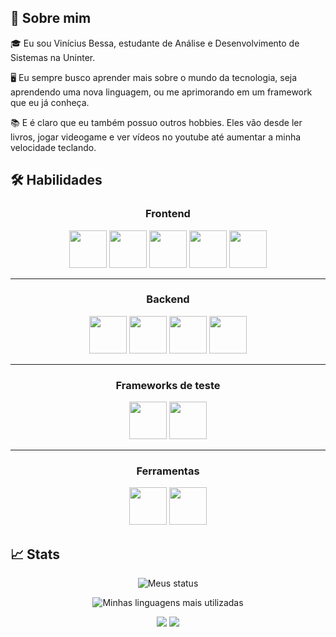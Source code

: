 ## 👋 Sobre mim

🎓 Eu sou Vinícius Bessa, estudante de Análise e Desenvolvimento de Sistemas na Uninter.

🖥️ Eu sempre busco aprender mais sobre o mundo da tecnologia, seja aprendendo uma nova linguagem, ou me aprimorando em um framework que eu já conheça.

📚 E é claro que eu também possuo outros hobbies. Eles vão desde ler livros, jogar videogame e ver vídeos no youtube até aumentar a minha velocidade teclando.

## 🛠️ Habilidades

<div align="center">
  <h3>Frontend</h3>
  <img width="60" src="https://cdn.jsdelivr.net/gh/devicons/devicon/icons/html5/html5-original-wordmark.svg" />

  <img width="60" src="https://cdn.jsdelivr.net/gh/devicons/devicon/icons/css3/css3-original-wordmark.svg" />

  <img width="60" src="https://cdn.jsdelivr.net/gh/devicons/devicon/icons/javascript/javascript-original.svg" />

  <img width="60" src="https://cdn.jsdelivr.net/gh/devicons/devicon/icons/typescript/typescript-original.svg" />

  <img width="60" src="https://cdn.jsdelivr.net/gh/devicons/devicon/icons/angularjs/angularjs-original.svg" />

---

  <h3>Backend</h3>
  <img width="60" src="https://cdn.jsdelivr.net/gh/devicons/devicon/icons/nodejs/nodejs-original.svg" />

  <img width="60" src="https://cdn.jsdelivr.net/gh/devicons/devicon/icons/express/express-original.svg" />

  <img width="60" src="https://cdn.jsdelivr.net/gh/devicons/devicon/icons/python/python-original.svg" />

  <img width="60" src="https://cdn.jsdelivr.net/gh/devicons/devicon/icons/django/django-plain.svg" />

---

  <h3>Frameworks de teste</h3>
  <img width="60" src="https://cdn.jsdelivr.net/gh/devicons/devicon/icons/jest/jest-plain.svg" />

  <img width="60" src="https://cdn.jsdelivr.net/gh/devicons/devicon/icons/jasmine/jasmine-plain-wordmark.svg" />

---

  <h3>Ferramentas</h3>
  <img width="60" src="https://cdn.jsdelivr.net/gh/devicons/devicon/icons/git/git-original.svg" />
  <img width="60" src="https://cdn.jsdelivr.net/gh/devicons/devicon/icons/docker/docker-original-wordmark.svg" />
</div>

## 📈 Stats

<p align="center">
  <img src="https://github-readme-stats.vercel.app/api?username=ViniciusBessa" alt="Meus status" />
</p>

<p align="center">
 <img src="https://github-readme-stats.vercel.app/api/top-langs/?username=ViniciusBessa" alt="Minhas linguagens mais utilizadas"/>
</p>

<div align="center">
  <a href="mailto:vinicius.b.silva3@gmail.com"><img src="https://img.shields.io/badge/Email-000000?style=for-the-badge&logo=Gmail&logoColor=white"/></a>
  <a href="https://www.linkedin.com/in/vin%C3%ADcius-bessa-da-silva-54205819a/"><img src="https://img.shields.io/badge/Linkedin-0672bf?style=for-the-badge&logo=Linkedin&logoColor=white"/></a>
</div>

<!---
ViniciusBessa/ViniciusBessa is a ✨ special ✨ repository because its `README.md` (this file) appears on your GitHub profile.
You can click the Preview link to take a look at your changes.
--->
